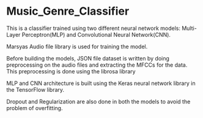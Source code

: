 # Music_Genre_Classifier

This is a classifier trained using two different neural network models: Multi-Layer Perceptron(MLP) and Convolutional Neural Network(CNN).

Marsyas Audio file library is used for training the model.

Before building the models, JSON file dataset is written by doing preprocessing on the audio files and extracting the MFCCs for the data. This preprocessing is done using the librosa library

MLP and CNN architecture is built using the Keras neural network library in the TensorFlow library.

Dropout and Regularization are also done in both the models to avoid the problem of overfitting.
